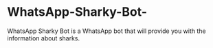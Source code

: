 # WhatsApp-Sharky-Bot-
WhatsApp Sharky Bot is a WhatsApp bot that will provide you with the information about sharks.
